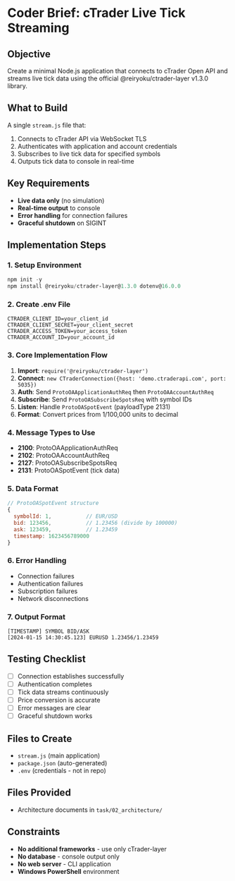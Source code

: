 # Coder Brief: cTrader Live Tick Streaming

## Objective
Create a minimal Node.js application that connects to cTrader Open API and streams live tick data using the official @reiryoku/ctrader-layer v1.3.0 library.

## What to Build
A single `stream.js` file that:
1. Connects to cTrader API via WebSocket TLS
2. Authenticates with application and account credentials
3. Subscribes to live tick data for specified symbols
4. Outputs tick data to console in real-time

## Key Requirements
- **Live data only** (no simulation)
- **Real-time output** to console
- **Error handling** for connection failures
- **Graceful shutdown** on SIGINT

## Implementation Steps

### 1. Setup Environment
```powershell
npm init -y
npm install @reiryoku/ctrader-layer@1.3.0 dotenv@16.0.0
```

### 2. Create .env File
```
CTRADER_CLIENT_ID=your_client_id
CTRADER_CLIENT_SECRET=your_client_secret
CTRADER_ACCESS_TOKEN=your_access_token
CTRADER_ACCOUNT_ID=your_account_id
```

### 3. Core Implementation Flow
1. **Import**: `require('@reiryoku/ctrader-layer')`
2. **Connect**: `new CTraderConnection({host: 'demo.ctraderapi.com', port: 5035})`
3. **Auth**: Send `ProtoOAApplicationAuthReq` then `ProtoOAAccountAuthReq`
4. **Subscribe**: Send `ProtoOASubscribeSpotsReq` with symbol IDs
5. **Listen**: Handle `ProtoOASpotEvent` (payloadType 2131)
6. **Format**: Convert prices from 1/100,000 units to decimal

### 4. Message Types to Use
- **2100**: ProtoOAApplicationAuthReq
- **2102**: ProtoOAAccountAuthReq
- **2127**: ProtoOASubscribeSpotsReq
- **2131**: ProtoOASpotEvent (tick data)

### 5. Data Format
```javascript
// ProtoOASpotEvent structure
{
  symbolId: 1,           // EUR/USD
  bid: 123456,           // 1.23456 (divide by 100000)
  ask: 123459,           // 1.23459
  timestamp: 1623456789000
}
```

### 6. Error Handling
- Connection failures
- Authentication failures
- Subscription failures
- Network disconnections

### 7. Output Format
```
[TIMESTAMP] SYMBOL BID/ASK
[2024-01-15 14:30:45.123] EURUSD 1.23456/1.23459
```

## Testing Checklist
- [ ] Connection establishes successfully
- [ ] Authentication completes
- [ ] Tick data streams continuously
- [ ] Price conversion is accurate
- [ ] Error messages are clear
- [ ] Graceful shutdown works

## Files to Create
- `stream.js` (main application)
- `package.json` (auto-generated)
- `.env` (credentials - not in repo)

## Files Provided
- Architecture documents in `task/02_architecture/`

## Constraints
- **No additional frameworks** - use only cTrader-layer
- **No database** - console output only
- **No web server** - CLI application
- **Windows PowerShell** environment